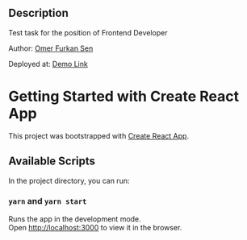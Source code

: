 ## Description
Test task for the position of Frontend Developer

Author: [Omer Furkan Sen](https://www.linkedin.com/in/omerfurkansen/)

Deployed at: [Demo Link](https://omerfsen-testcase.netlify.app/)

# Getting Started with Create React App

This project was bootstrapped with [Create React App](https://github.com/facebook/create-react-app).

## Available Scripts

In the project directory, you can run:

### `yarn` and `yarn start`

Runs the app in the development mode.\
Open [http://localhost:3000](http://localhost:3000) to view it in the browser.
